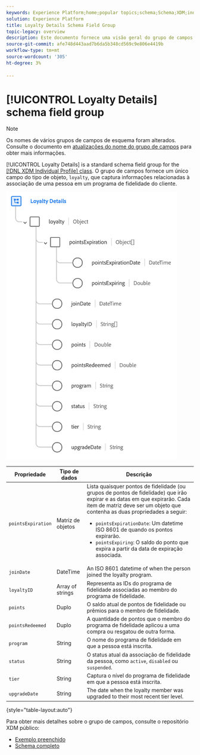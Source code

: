 ```yaml
---
keywords: Experience Platform;home;popular topics;schema;Schema;XDM;individual profile;fields;schemas;Schemas;loyalty details;Schema design;field group;Field group;
solution: Experience Platform
title: Loyalty Details Schema Field Group
topic-legacy: overview
description: Este documento fornece uma visão geral do grupo de campos Detalhes da Fidelidade .
source-git-commit: afe748d443aad7b6da5b348cd569c9e806e4419b
workflow-type: tm+mt
source-wordcount: '305'
ht-degree: 3%

---
```



# [!UICONTROL Loyalty Details] schema field group

>[!NOTE]
>
>Os nomes de vários grupos de campos de esquema foram alterados. Consulte o documento em [atualizações do nome do grupo de campos](../name-updates.md) para obter mais informações.

[!UICONTROL Loyalty Details] is a standard schema field group for the [[!DNL XDM Individual Profile] class](../../classes/individual-profile.md). O grupo de campos fornece um único campo do tipo de objeto, `loyalty`, que captura informações relacionadas à associação de uma pessoa em um programa de fidelidade do cliente.

![](../../images/field-groups/loyalty-details.png)

| Propriedade | Tipo de dados | Descrição |
| --- | --- | --- |
| `pointsExpiration` | Matriz de objetos | Lista quaisquer pontos de fidelidade (ou grupos de pontos de fidelidade) que irão expirar e as datas em que expirarão. Cada item de matriz deve ser um objeto que contenha as duas propriedades a seguir: <ul><li>`pointsExpirationDate`: Um datetime ISO 8601 de quando os pontos expirarão.</li><li>`pointsExpiring`: O saldo do ponto que expira a partir da data de expiração associada.</li></ul> |
| `joinDate` | DateTime | An ISO 8601 datetime of when the person joined the loyalty program. |
| `loyaltyID` | Array of strings | Representa as IDs do programa de fidelidade associadas ao membro do programa de fidelidade. |
| `points` | Duplo | O saldo atual de pontos de fidelidade ou prêmios para o membro de fidelidade. |
| `pointsRedeemed` | Duplo | A quantidade de pontos que o membro do programa de fidelidade aplicou a uma compra ou resgatou de outra forma. |
| `program` | String | O nome do programa de fidelidade em que a pessoa está inscrita. |
| `status` | String | O status atual da associação de fidelidade da pessoa, como `active`, `disabled` ou `suspended`. |
| `tier` | String | Captura o nível do programa de fidelidade em que a pessoa está inscrita. |
| `upgradeDate` | String | The date when the loyalty member was upgraded to their most recent tier level. |

{style=&quot;table-layout:auto&quot;}

Para obter mais detalhes sobre o grupo de campos, consulte o repositório XDM público:

* [Exemplo preenchido](https://github.com/adobe/xdm/blob/master/components/fieldgroups/profile/profile-loyalty-details.example.1.json)
* [Schema completo](https://github.com/adobe/xdm/blob/master/components/fieldgroups/profile/profile-loyalty-details.schema.json)
